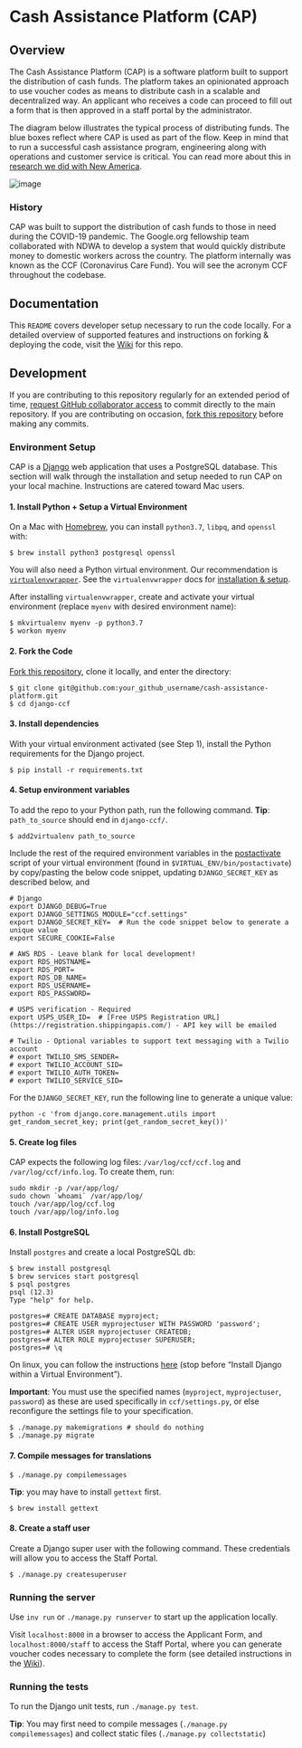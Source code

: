 # Cash Assistance Platform (CAP)

## Overview

The Cash Assistance Platform (CAP) is a software platform built to support the
distribution of cash funds. The platform takes an opinionated approach to use
voucher codes as means to distribute cash in a scalable and decentralized way.
An applicant who receives a code can proceed to fill out a form that is then
approved in a staff portal by the administrator.

The diagram below illustrates the typical process of distributing funds. The
blue boxes reflect where CAP is used as part of the flow. Keep in mind that to
run a successful cash assistance program, engineering along with operations and
customer service is critical. You can read more about this in
[research we did with New America](https://www.newamerica.org/public-interest-technology/reports/establishing-emergency-cash-assistance-funds/).

![image](https://user-images.githubusercontent.com/25941287/94732111-acea4780-031a-11eb-9f47-7dfdd80be0f9.png)

### History

CAP was built to support the distribution of cash funds to those in need during
the COVID-19 pandemic. The Google.org fellowship team collaborated with NDWA to
develop a system that would quickly distribute money to domestic workers across
the country. The platform internally was known as the CCF (Coronavirus Care
Fund). You will see the acronym CCF throughout the codebase.

## Documentation

This `README` covers developer setup necessary to run the code locally. For a
detailed overview of supported features and instructions on forking & deploying
the code, visit the
[Wiki](https://github.com/ndwa/cash-assistance-platform/wiki) for this repo.

## Development

If you are contributing to this repository regularly for an extended period of
time,
[request GitHub collaborator access](https://github.com/ndwa/cash-assistance-platform/issues/new)
to commit directly to the main repository. If you are contributing on occasion,
[fork this repository](https://github.com/ndwa/cash-assistance-platform/fork)
before making any commits.

### Environment Setup

CAP is a [Django](https://www.djangoproject.com/start/) web application that
uses a PostgreSQL database. This section will walk through the installation and
setup needed to run CAP on your local machine. Instructions are catered toward
Mac users.

#### 1. Install Python + Setup a Virtual Environment

On a Mac with [Homebrew](https://brew.sh/), you can install `python3.7`,
`libpq`, and `openssl` with:

```
$ brew install python3 postgresql openssl
```

You will also need a Python virtual environment. Our recommendation is
[`virtualenvwrapper`](https://virtualenvwrapper.readthedocs.io/en/latest/). See
the `virtualenvwrapper` docs for
[installation & setup](https://virtualenvwrapper.readthedocs.io/en/latest/install.html).

After installing `virtualenvwrapper`, create and activate your virtual
environment (replace `myenv` with desired environment name):

```
$ mkvirtualenv myenv -p python3.7
$ workon myenv
```

#### 2. Fork the Code

[Fork this repository](https://github.com/ndwa/cash-assistance-platform/fork),
clone it locally, and enter the directory:

```
$ git clone git@github.com:your_github_username/cash-assistance-platform.git
$ cd django-ccf
```

#### 3. Install dependencies

With your virtual environment activated (see Step 1), install the Python
requirements for the Django project.

```
$ pip install -r requirements.txt
```

#### 4. Setup environment variables

To add the repo to your Python path, run the following command. **Tip**:
`path_to_source` should end in `django-ccf/`.

```
$ add2virtualenv path_to_source
```

Include the rest of the required environment variables in the
[postactivate](https://virtualenvwrapper.readthedocs.io/en/latest/scripts.html#postactivate)
script of your virtual environment (found in `$VIRTUAL_ENV/bin/postactivate`) by
copy/pasting the below code snippet, updating `DJANGO_SECRET_KEY` as described
below, and

```
# Django
export DJANGO_DEBUG=True
export DJANGO_SETTINGS_MODULE="ccf.settings"
export DJANGO_SECRET_KEY=  # Run the code snippet below to generate a unique value
export SECURE_COOKIE=False

# AWS RDS - Leave blank for local development!
export RDS_HOSTNAME=
export RDS_PORT=
export RDS_DB_NAME=
export RDS_USERNAME=
export RDS_PASSWORD=

# USPS verification - Required
export USPS_USER_ID=  # [Free USPS Registration URL](https://registration.shippingapis.com/) - API key will be emailed

# Twilio - Optional variables to support text messaging with a Twilio account
# export TWILIO_SMS_SENDER=
# export TWILIO_ACCOUNT_SID=
# export TWILIO_AUTH_TOKEN=
# export TWILIO_SERVICE_SID=
```

For the `DJANGO_SECRET_KEY`, run the following line to generate a unique value:

```
python -c 'from django.core.management.utils import get_random_secret_key; print(get_random_secret_key())'
```

#### 5. Create log files

CAP expects the following log files: `/var/log/ccf/ccf.log` and
`/var/log/ccf/info.log`. To create them, run:

```
sudo mkdir -p /var/app/log/
sudo chown `whoami` /var/app/log/
touch /var/app/log/ccf.log
touch /var/app/log/info.log
```

#### 6. Install PostgreSQL

Install `postgres` and create a local PostgreSQL db:

```
$ brew install postgresql
$ brew services start postgresql
$ psql postgres
psql (12.3)
Type "help" for help.

postgres=# CREATE DATABASE myproject;
postgres=# CREATE USER myprojectuser WITH PASSWORD 'password';
postgres=# ALTER USER myprojectuser CREATEDB;
postgres=# ALTER ROLE myprojectuser SUPERUSER;
postgres=# \q
```

On linux, you can follow the instructions
[here](https://www.digitalocean.com/community/tutorials/how-to-use-postgresql-with-your-django-application-on-ubuntu-14-04)
(stop before “Install Django within a Virtual Environment”).

**Important**: You must use the specified names (`myproject`, `myprojectuser`,
`password`) as these are used specifically in `ccf/settings.py`, or else
reconfigure the settings file to your specification.

```
$ ./manage.py makemigrations # should do nothing
$ ./manage.py migrate
```

#### 7. Compile messages for translations

```
$ ./manage.py compilemessages
```

**Tip**: you may have to install `gettext` first.

```
$ brew install gettext
```

#### 8. Create a staff user

Create a Django super user with the following command. These credentials will
allow you to access the Staff Portal.

```
$ ./manage.py createsuperuser
```

### Running the server

Use `inv run` or `./manage.py runserver` to start up the application locally.

Visit `localhost:8000` in a browser to access the Applicant Form, and
`localhost:8000/staff` to access the Staff Portal, where you can generate
voucher codes necessary to complete the form (see detailed instructions in the
[Wiki](https://github.com/ndwa/cash-assistance-platform/wiki)).

### Running the tests

To run the Django unit tests, run `./manage.py test`.

**Tip**: You may first need to compile messages (`./manage.py compilemessages`)
and collect static files (`./manage.py collectstatic`)
